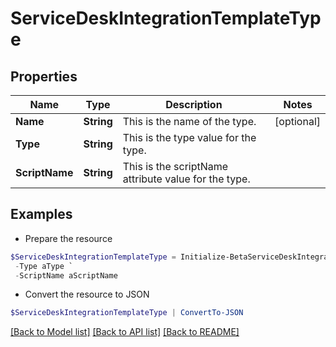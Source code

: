# ServiceDeskIntegrationTemplateType
## Properties

Name | Type | Description | Notes
------------ | ------------- | ------------- | -------------
**Name** | **String** | This is the name of the type. | [optional] 
**Type** | **String** | This is the type value for the type. | 
**ScriptName** | **String** | This is the scriptName attribute value for the type. | 

## Examples

- Prepare the resource
```powershell
$ServiceDeskIntegrationTemplateType = Initialize-BetaServiceDeskIntegrationTemplateType  -Name aName `
 -Type aType `
 -ScriptName aScriptName
```

- Convert the resource to JSON
```powershell
$ServiceDeskIntegrationTemplateType | ConvertTo-JSON
```

[[Back to Model list]](../README.md#documentation-for-models) [[Back to API list]](../README.md#documentation-for-api-endpoints) [[Back to README]](../README.md)

